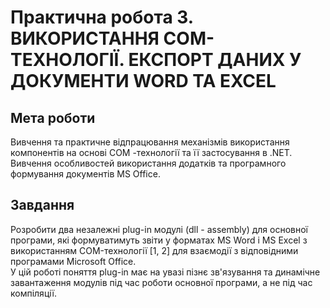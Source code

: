 # Практична робота 3. ВИКОРИСТАННЯ СОМ-ТЕХНОЛОГІЇ. ЕКСПОРТ ДАНИХ У ДОКУМЕНТИ WORD ТА EXCEL

## Мета роботи
Вивчення та практичне відпрацювання механізмів використання компонентів на основі СОМ -технології та її застосування в .NET. Вивчення особливостей використання додатків та програмного формування документів MS Office.

## Завдання
Розробити два незалежні plug-in модулі (dll - assembly) для основної програми, які формуватимуть звіти у форматах MS Word і MS Excel з використанням COM-технології [1, 2] для взаємодії з відповідними програмами Microsoft Office. \
У цій роботі поняття plug-in має на увазі пізнє зв'язування та динамічне завантаження модулів під час роботи основної програми, а не під час компіляції.